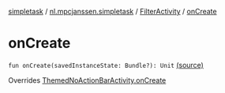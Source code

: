 [simpletask](../../index.md) / [nl.mpcjanssen.simpletask](../index.md) / [FilterActivity](index.md) / [onCreate](.)

# onCreate

`fun onCreate(savedInstanceState: Bundle?): Unit` [(source)](https://github.com/mpcjanssen/simpletask-android/blob/master/src/main/java/nl/mpcjanssen/simpletask/FilterActivity.kt#L51)

Overrides [ThemedNoActionBarActivity.onCreate](../-themed-no-action-bar-activity/on-create.md)

